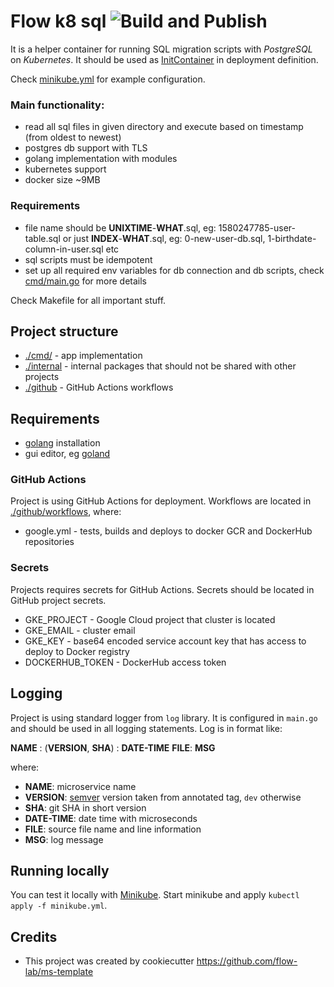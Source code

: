# Flow k8 sql ![Build and Publish](https://github.com/flow-lab/flow-k8-sql/workflows/Build%20and%20Publish/badge.svg?branch=master)

It is a helper container for running SQL migration scripts with _PostgreSQL_ on _Kubernetes_. It should be used as 
[InitContainer](https://kubernetes.io/docs/concepts/workloads/pods/init-containers/) in deployment definition.

Check [minikube.yml](./minikube.yml) for example configuration.

### Main functionality:

- read all sql files in given directory and execute based on timestamp (from oldest to newest)
- postgres db support with TLS
- golang implementation with modules
- kubernetes support
- docker size ~9MB

### Requirements

- file name should be **UNIXTIME**-**WHAT**.sql, eg: 1580247785-user-table.sql or just **INDEX**-**WHAT**.sql, eg:
  0-new-user-db.sql, 1-birthdate-column-in-user.sql etc  
- sql scripts must be idempotent
- set up all required env variables for db connection and db scripts, check [cmd/main.go](./cmd/main.go) for more details

Check Makefile for all important stuff.

## Project structure

- [./cmd/](./cmd/) - app implementation
- [./internal](./internal) - internal packages that should not be shared with other projects
- [./github](./.github/) - GitHub Actions workflows

## Requirements

- [golang](https://golang.org/doc/install) installation
- gui editor, eg [goland](https://www.jetbrains.com/go)

### GitHub Actions

Project is using GitHub Actions for deployment. Workflows are located in [./github/workflows](./github/workflows), where:

- google.yml - tests, builds and deploys to docker GCR and DockerHub repositories

### Secrets

Projects requires secrets for GitHub Actions. Secrets should be located in GitHub project secrets.

- GKE_PROJECT - Google Cloud project that cluster is located
- GKE_EMAIL - cluster email
- GKE_KEY - base64 encoded service account key that has access to deploy to Docker registry
- DOCKERHUB_TOKEN - DockerHub access token

## Logging

Project is using standard logger from `log` library. It is configured in `main.go` and should be used in all logging
statements. Log is in format like: 

**NAME** : (**VERSION**, **SHA**) : **DATE-TIME** **FILE**: **MSG**

where:

- **NAME**: microservice name
- **VERSION**: [semver](https://semver.org/) version taken from annotated tag, `dev` otherwise
- **SHA**: git SHA in short version
- **DATE-TIME**: date time with microseconds
- **FILE**: source file name and line information
- **MSG**: log message


## Running locally

You can test it locally with [Minikube](https://kubernetes.io/docs/setup/learning-environment/minikube/). Start minikube
 and apply `kubectl apply -f minikube.yml`.
 
## Credits

- This project was created by cookiecutter https://github.com/flow-lab/ms-template
